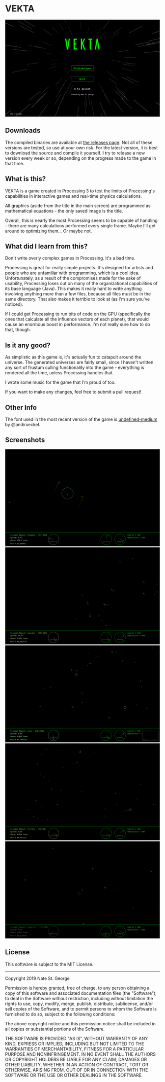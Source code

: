 # VEKTA

![Main menu screen](docs/2019.2.23/menu.png)

## Downloads
The compiled binaries are available at [the releases page](https://github.com/StGerGer/vekta-processing/releases). Not all of these versions are tested, so use at your own risk. For the latest version, it is best to download the source and compile it yourself. I try to release a new version every week or so, depending on the progress made to the game in that time.

## What is this?
VEKTA is a game created in Processing 3 to test the limits of Processing's capabilities in interactive games and real-time physics calculations.

All graphics (aside from the title in the main screen) are programmed as mathematical equations - the only saved image is the title.

Overall, this is nearly the most Processing seems to be capable of handling - there are many calculations performed every single frame. Maybe I'll get around to optimizing them... Or maybe not.

## What did I learn from this?
Don't write overly complex games in Processing. It's a bad time.

Processing is great for really simple projects. It's designed for artists and people who are unfamiliar with programming, which is a cool idea. Unfortunately, as a result of the compromises made for the sake of usability, Processing loses out on many of the organizational capabilities of its base language (Java).
This makes it really hard to write anything involving anything more than a few files, because all files must be in the same directory. That also makes it terrible to look at (as I'm sure you've noticed).

If I could get Processing to run bits of code on the GPU (specifically the ones that calculate all the influence vectors of each planet), that would cause an enormous boost in performance. I'm not really sure how to do that, though.

## Is it any good?
As simplistic as this game is, it's actually fun to catapult around the universe. The generated universes are fairly small, since I haven't written any sort of frustum culling functionality into the game - everything is rendered all the time, unless Processing handles that.

I wrote some music for the game that I'm proud of too.

If you want to make any changes, feel free to submit a pull request!

## Other Info
The font used in the most recent version of the game is [undefined-medium](https://github.com/andirueckel/undefined-medium/releases) by @andirueckel.

## Screenshots

![Slingshotting around a huge planet](docs/2019.2.23/slingshot.png)
![Zoomed out gameplay](docs/2019.2.23/zoomedout.png)
![A busy universe](docs/2019.2.23/busyuniverse.png)
![Lots of tiny planets](docs/2019.2.23/smallplanets.png)
![Gigatron!](docs/2019.2.23/gigatron.png)

## License
This software is subject to the MIT License.

 ---
 
Copyright 2019 Nate St. George

Permission is hereby granted, free of charge, to any person obtaining a copy of this software and associated documentation files (the "Software"), to deal in the Software without restriction, including without limitation the rights to use, copy, modify, merge, publish, distribute, sublicense, and/or sell copies of the Software, and to permit persons to whom the Software is furnished to do so, subject to the following conditions:

The above copyright notice and this permission notice shall be included in all copies or substantial portions of the Software.

THE SOFTWARE IS PROVIDED "AS IS", WITHOUT WARRANTY OF ANY KIND, EXPRESS OR IMPLIED, INCLUDING BUT NOT LIMITED TO THE WARRANTIES OF MERCHANTABILITY, FITNESS FOR A PARTICULAR PURPOSE AND NONINFRINGEMENT. IN NO EVENT SHALL THE AUTHORS OR COPYRIGHT HOLDERS BE LIABLE FOR ANY CLAIM, DAMAGES OR OTHER LIABILITY, WHETHER IN AN ACTION OF CONTRACT, TORT OR OTHERWISE, ARISING FROM, OUT OF OR IN CONNECTION WITH THE SOFTWARE OR THE USE OR OTHER DEALINGS IN THE SOFTWARE.
